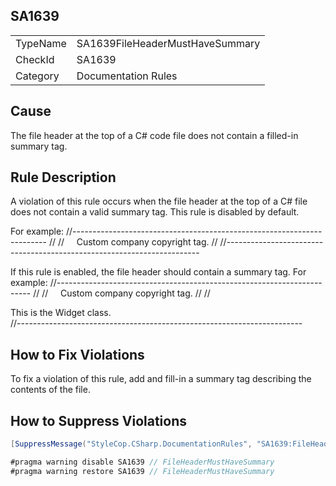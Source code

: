 ﻿## SA1639

<table>
<tr>
  <td>TypeName</td>
  <td>SA1639FileHeaderMustHaveSummary</td>
</tr>
<tr>
  <td>CheckId</td>
  <td>SA1639</td>
</tr>
<tr>
  <td>Category</td>
  <td>Documentation Rules</td>
</tr>
</table>

## Cause

The file header at the top of a C# code file does not contain a filled-in summary tag.

## Rule Description

A violation of this rule occurs when the file header at the top of a C# file does not contain a valid summary tag. This rule is disabled by default.

For example:
//-----------------------------------------------------------------------
// <copyright file="Widget.cs" company="My Company">
//     Custom company copyright tag.
// </copyright>
//-----------------------------------------------------------------------



If this rule is enabled, the file header should contain a summary tag. For example:
//-----------------------------------------------------------------------
// <copyright file="Widget.cs" company="My Company">
//     Custom company copyright tag.
// </copyright>
// <summary>This is the Widget class.</summary>
//-----------------------------------------------------------------------



## How to Fix Violations

To fix a violation of this rule, add and fill-in a summary tag describing the contents of the file.

## How to Suppress Violations

```csharp
[SuppressMessage("StyleCop.CSharp.DocumentationRules", "SA1639:FileHeaderMustHaveSummary", Justification = "Reviewed.")]
```

```csharp
#pragma warning disable SA1639 // FileHeaderMustHaveSummary
#pragma warning restore SA1639 // FileHeaderMustHaveSummary
```

